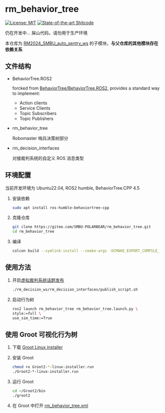 # rm_behavior_tree

[![License: MIT](https://img.shields.io/badge/License-MIT-blue.svg)](https://opensource.org/licenses/MIT)
[![State-of-the-art Shitcode](https://img.shields.io/static/v1?label=State-of-the-art&message=Shitcode&color=7B5804)](https://github.com/trekhleb/state-of-the-art-shitcode)

仍在开发中... 屎山代码，请勿用于生产环境

本仓库为 [RM2024_SMBU_auto_sentry_ws](https://gitee.com/SMBU-POLARBEAR/RM2024_SMBU_auto_sentry_ws) 的子模块，**与父仓库的其他模块存在依赖关系**

## 文件结构

- BehaviorTree.ROS2

    forcked from [BehaviorTree/BehaviorTree.ROS2](https://github.com/BehaviorTree/BehaviorTree.ROS2), provides a standard way to implement:

  - Action clients
  - Service Clients
  - Topic Subscribers
  - Topic Publishers

- rm_behavior_tree

    Robomaster 哨兵决策树部分

- rm_decision_interfaces

    对接裁判系统的自定义 ROS 消息类型

## 环境配置

当前开发环境为 Ubuntu22.04, ROS2 humble, BehaviorTree.CPP 4.5

1. 安装依赖

    ```sh
    sudo apt install ros-humble-behaviortree-cpp
    ```

2. 克隆仓库

    ```sh
    git clone https://gitee.com/SMBU-POLARBEAR/rm_behavior_tree.git
    cd rm_behavior_tree
    ```

3. 编译

    ```sh
    colcon build --symlink-install --cmake-args -DCMAKE_EXPORT_COMPILE_COMMANDS=ON
    ```

## 使用方法

1. 开启[虚拟裁判系统话题发布](./rm_decision_interfaces/publish_script.sh)

    ```sh
    ./rm_decision_ws/rm_decision_interfaces/publish_script.sh
    ```

2. 启动行为树

    ```sh
    ros2 launch rm_behavior_tree rm_behavior_tree.launch.py \
    style:=full \
    use_sim_time:=True
    ```

## 使用 Groot 可视化行为树

1. 下载 [Groot Linux installer](https://www.behaviortree.dev/groot)

2. 安装 Groot

    ```sh
    chmod +x Groot2-*-linux-installer.run
    ./Groot2-*-linux-installer.run
    ```

3. 运行 Groot

    ```sh
    cd ~/Groot2/bin
    ./groot2
    ```

4. 在 Groot 中打开 [rm_behavior_tree.xml](./rm_behavior_tree/rm_behavior_tree.xml)

